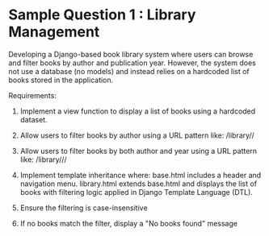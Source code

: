 # Sample Question 1 : Library Management

Developing a Django-based book library system where users can browse and filter books by author and publication year. However, the system does not use a database (no models) and instead relies on a hardcoded list of books stored in the application.

Requirements:
1. Implement a view function to display a list of books using a hardcoded dataset.
2. Allow users to filter books by author using a URL pattern like:
	/library/<author>/

3. Allow users to filter books by both author and year using a URL pattern like:
	/library/<author>/<year>/

4. Implement template inheritance where:
base.html includes a header and navigation menu.
library.html extends base.html and displays the list of books with filtering logic applied in Django Template Language (DTL).

5. Ensure the filtering is case-insensitive

6. If no books match the filter, display a "No books found" message
